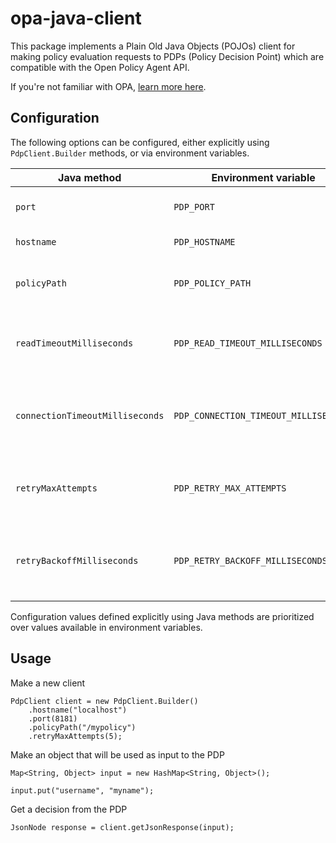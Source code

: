 # opa-java-client

This package implements a Plain Old Java Objects (POJOs) client for making policy evaluation requests to PDPs (Policy Decision Point) which are compatible with the Open Policy Agent API.

If you're not familiar with OPA, [learn more here](https://www.openpolicyagent.org/).

## Configuration

The following options can be configured, either explicitly using `PdpClient.Builder` methods, or via environment variables.

Java method | Environment variable | Description | Default
--- | --- | --- | ---
`port` | `PDP_PORT` | Port to connect to the PDP | `8181`
`hostname` | `PDP_HOSTNAME` | Hostname of the PDP | `"localhost"`
`policyPath` | `PDP_POLICY_PATH` | Path to the policy that makes the decision | `"/authz"`
`readTimeoutMilliseconds` | `PDP_READ_TIMEOUT_MILLISECONDS` | Duration to wait on the response stream, in milliseconds | `5000` 
`connectionTimeoutMilliseconds` | `PDP_CONNECTION_TIMEOUT_MILLISECONDS` | Duration to wait for connection to establish, in milliseconds | `5000`
`retryMaxAttempts` | `PDP_RETRY_MAX_ATTEMPTS` | Total attempts at connection before giving up | `2`
`retryBackoffMilliseconds` | `PDP_RETRY_BACKOFF_MILLISECONDS` | Duration to wait before each retry, doubled on each iteration | `250`

Configuration values defined explicitly using Java methods are prioritized over values available in environment variables.

## Usage

Make a new client

```
PdpClient client = new PdpClient.Builder()
    .hostname("localhost")
    .port(8181)
    .policyPath("/mypolicy")
    .retryMaxAttempts(5);
```

Make an object that will be used as input to the PDP

```
Map<String, Object> input = new HashMap<String, Object>();

input.put("username", "myname");
```

Get a decision from the PDP

```
JsonNode response = client.getJsonResponse(input);
```
